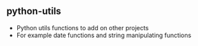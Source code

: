 ## python-utils
- Python utils functions to add on other projects
- For example date functions and string manipulating functions
